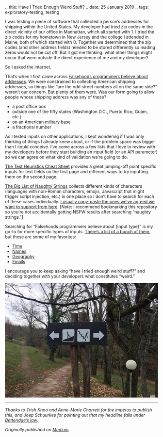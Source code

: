 .. title: Have I Tried Enough Weird Stuff?
.. date: 25 January 2019
.. tags: exploratory-testing, testing

<p name="fd7f" id="fd7f" class="graf graf--p graf-after--h3">I was testing a piece of software that collected a person’s addresses for shipping within the United States. My developer had tried zip codes in the direct vicinity of our office in Manhattan, which all started with 1. I tried the zip codes for my hometown in New Jersey and the college I attended in Maine, both of which started with 0. Together we determined that the zip codes (and other address fields) needed to be stored differently so leading zeros would not be cut off. But it got me thinking: what other things might occur that were outside the direct experience of me and my developer?</p><p name="83bc" id="83bc" class="graf graf--p graf-after--p">So I asked the internet.</p><p name="cf4f" id="cf4f" class="graf graf--p graf-after--p">That’s when I first came across <a href="https://www.mjt.me.uk/posts/falsehoods-programmers-believe-about-addresses/" data-href="https://www.mjt.me.uk/posts/falsehoods-programmers-believe-about-addresses/" class="markup--anchor markup--p-anchor" rel="noopener" target="_blank">Falsehoods programmers believe about addresses</a>. We were constrained to collecting American shipping addresses, so things like “are the odd street numbers all on the same side?” weren’t our concern. But plenty of them were. Was our form going to allow people whose shipping address was any of these?</p><ul class="postList"><li name="a522" id="a522" class="graf graf--li graf-after--p">a post office box</li><li name="cf1b" id="cf1b" class="graf graf--li graf-after--li">outside one of the fifty states (Washington D.C., Puerto Rico, Guam, etc.)</li><li name="766c" id="766c" class="graf graf--li graf-after--li">on an American military base</li><li name="dda7" id="dda7" class="graf graf--li graf-after--li">a fractional number</li></ul><p name="57b2" id="57b2" class="graf graf--p graf-after--li">As I tested inputs on other applications, I kept wondering if I was only thinking of things I already knew about, or if the problem space was bigger than I could conceive. I’ve come across a few lists that I love to review with my developers before they start building an input field (or an API parameter) so we can agree on what kind of validation we’re going to do.</p><p name="bdeb" id="bdeb" class="graf graf--p graf-after--p"><a href="http://testobsessed.com/wp-content/uploads/2011/04/testheuristicscheatsheetv1.pdf" data-href="http://testobsessed.com/wp-content/uploads/2011/04/testheuristicscheatsheetv1.pdf" class="markup--anchor markup--p-anchor" rel="noopener" target="_blank">The Test Heuristics Cheat Sheet</a> provides a great jumping-off point specific inputs for text fields on the first page and different ways to try inputting them on the second page.</p><p name="97d8" id="97d8" class="graf graf--p graf-after--p"><a href="https://github.com/minimaxir/big-list-of-naughty-strings" data-href="https://github.com/minimaxir/big-list-of-naughty-strings" class="markup--anchor markup--p-anchor" rel="noopener" target="_blank">The Big List of Naughty Strings</a> collects different kinds of characters (languages with non-Roman characters, emojis, Javascript that might trigger script injection, etc.) in one place so I don’t have to search for each of these cases individually. <a href="https://github.com/minimaxir/big-list-of-naughty-strings/blob/master/blns.txt" data-href="https://github.com/minimaxir/big-list-of-naughty-strings/blob/master/blns.txt" class="markup--anchor markup--p-anchor" rel="noopener" target="_blank">I usually copy-paste the ones we’ve agreed we want to support from here</a>. [Note: I recommend bookmarking this repository so you’re not accidentally getting NSFW results after searching “naughty strings.”]</p><p name="0d24" id="0d24" class="graf graf--p graf-after--p">Searching for “Falsehoods programmers believe about {input type}” is my go-to for more specific types of inputs. <a href="https://github.com/kdeldycke/awesome-falsehood" data-href="https://github.com/kdeldycke/awesome-falsehood" class="markup--anchor markup--p-anchor" rel="noopener" target="_blank">There’s a list of a bunch of them</a>, but these are some of my favorites:</p><ul class="postList"><li name="20c5" id="20c5" class="graf graf--li graf-after--p"><a href="http://falsehoodsabouttime.com" data-href="http://falsehoodsabouttime.com" class="markup--anchor markup--li-anchor" rel="noopener" target="_blank">Time</a></li><li name="f7e6" id="f7e6" class="graf graf--li graf-after--li"><a href="https://www.kalzumeus.com/2010/06/17/falsehoods-programmers-believe-about-names/" data-href="https://www.kalzumeus.com/2010/06/17/falsehoods-programmers-believe-about-names/" class="markup--anchor markup--li-anchor" rel="noopener" target="_blank">Names</a></li><li name="b82f" id="b82f" class="graf graf--li graf-after--li"><a href="https://wiesmann.codiferes.net/wordpress/?p=15187" data-href="https://wiesmann.codiferes.net/wordpress/?p=15187" class="markup--anchor markup--li-anchor" rel="noopener" target="_blank">Geography</a></li><li name="aed1" id="aed1" class="graf graf--li graf-after--li"><a href="https://haacked.com/archive/2007/08/21/i-knew-how-to-validate-an-email-address-until-i.aspx/" data-href="https://haacked.com/archive/2007/08/21/i-knew-how-to-validate-an-email-address-until-i.aspx/" class="markup--anchor markup--li-anchor" rel="noopener" target="_blank">Emails</a></li></ul><p name="8e3e" id="8e3e" class="graf graf--p graf-after--li">I encourage you to keep asking “have I tried enough weird stuff?” and deciding together with your developers what constitutes “weird.”</p></div></div></section>

![](/images/posts/2019/arrows.jpeg)

<section name="7d8d" class="section section--body section--last"><div class="section-divider"><hr class="section-divider"></div><div class="section-content"><div class="section-inner sectionLayout--insetColumn"><p name="1dd4" id="1dd4" class="graf graf--p graf--leading graf--trailing"><em class="markup--em markup--p-em">Thanks to Trish Khoo and Anne-Marie Charrett for the impetus to publish this, and Joep Schuurkes for pointing out that my headline falls under </em><a href="https://en.wikipedia.org/wiki/Betteridge%27s_law_of_headlines" data-href="https://en.wikipedia.org/wiki/Betteridge%27s_law_of_headlines" class="markup--anchor markup--p-anchor" rel="noopener" target="_blank"><em class="markup--em markup--p-em">Betteridge’s law</em></a><em class="markup--em markup--p-em">.</em></p></div></div></section>
</section>

*Originally published on [Medium](https://medium.com/@ezagroba/have-i-tried-enough-weird-stuff-7ed4105ae994).*

